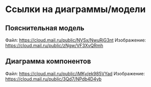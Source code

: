 # Ссылки на диаграммы/модели
## Пояснительная модель
Файл: https://cloud.mail.ru/public/NVSx/NwuRjG3nt
Изображение: https://cloud.mail.ru/public/zNgw/VF3XvQRmh
## Диаграмма компонентов
Файл: https://cloud.mail.ru/public/iMKy/ek985VYad
Изображение: https://cloud.mail.ru/public/3Qd7/NPdb4D4yb
